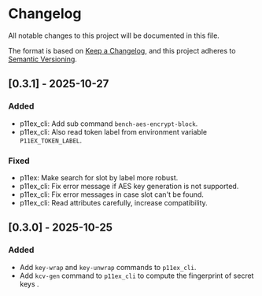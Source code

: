 # Changelog

All notable changes to this project will be documented in this file.

The format is based on [Keep a Changelog](https://keepachangelog.com/en/1.0.0/),
and this project adheres to [Semantic Versioning](https://semver.org/spec/v2.0.0.html).

## [0.3.1] - 2025-10-27

### Added

- p11ex_cli: Add sub command `bench-aes-encrypt-block`.
- p11ex_cli: Also read token label from environment variable `P11EX_TOKEN_LABEL`.

### Fixed

- p11ex: Make search for slot by label more robust.
- p11ex_cli: Fix error message if AES key generation is not supported.
- p11ex_cli: Fix error messages in case slot can't be found.
- p11ex_cli: Read attributes carefully, increase compatibility.

## [0.3.0] - 2025-10-25

### Added

- Add `key-wrap` and `key-unwrap` commands to `p11ex_cli`.
- Add `kcv-gen` command to `p11ex_cli` to compute the fingerprint of secret keys .

